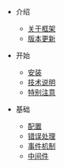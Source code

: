 - 介绍

  - [关于框架](/)
  - [版本更新](/changelog.md)

- 开始

  - [安装](/)
  - [技术说明](/)
  - [特别注意](/)

- 基础

  - [配置](/)
  - [错误处理](/basic/exception.md)
  - [事件机制](/)
  - [中间件](/)
